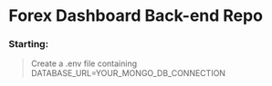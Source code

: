 # Forex Dashboard Back-end Repo

### Starting:
> Create a .env file containing DATABASE_URL=YOUR_MONGO_DB_CONNECTION